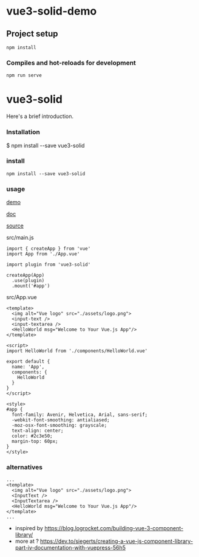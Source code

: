 # vue3-solid-demo



## Project setup
```
npm install
```

### Compiles and hot-reloads for development
```
npm run serve
```

# vue3-solid

Here's a brief introduction.

### Installation

$ npm install --save vue3-solid


### install
`npm install --save vue3-solid`

### usage


[demo](https://github.com/scenaristeur/vue3-solid-demo)

[doc](https://github.com/scenaristeur/vue3-solid-doc)

[source](https://github.com/scenaristeur/vue3-solid)

src/main.js
```
import { createApp } from 'vue'
import App from './App.vue'

import plugin from 'vue3-solid'

createApp(App)
  .use(plugin)
  .mount('#app')
```

src/App.vue

```
<template>
  <img alt="Vue logo" src="./assets/logo.png">
  <input-text />
  <input-textarea />
  <HelloWorld msg="Welcome to Your Vue.js App"/>
</template>

<script>
import HelloWorld from './components/HelloWorld.vue'

export default {
  name: 'App',
  components: {
    HelloWorld
  }
}
</script>

<style>
#app {
  font-family: Avenir, Helvetica, Arial, sans-serif;
  -webkit-font-smoothing: antialiased;
  -moz-osx-font-smoothing: grayscale;
  text-align: center;
  color: #2c3e50;
  margin-top: 60px;
}
</style>

```


### alternatives
```
...
<template>
  <img alt="Vue logo" src="./assets/logo.png">
  <InputText />
  <InputTextarea />
  <HelloWorld msg="Welcome to Your Vue.js App"/>
</template>
...

```




- inspired by https://blog.logrocket.com/building-vue-3-component-library/
- more at ? https://dev.to/siegerts/creating-a-vue-js-component-library-part-iv-documentation-with-vuepress-56h5
